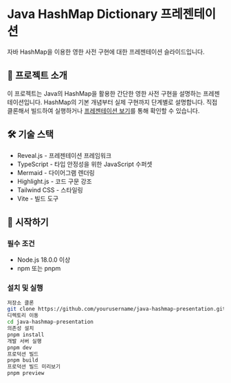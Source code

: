 # Java HashMap Dictionary 프레젠테이션

자바 HashMap을 이용한 영한 사전 구현에 대한 프레젠테이션 슬라이드입니다.

## 📝 프로젝트 소개

이 프로젝트는 Java의 HashMap을 활용한 간단한 영한 사전 구현을 설명하는 프레젠테이션입니다. HashMap의 기본 개념부터 실제 구현까지 단계별로 설명합니다.
직접 클론해서 빌드하여 실행하거나 [프레젠테이션 보기](https://brain1401.github.io/java-hashmap-presentation/)를 통해 확인할 수 있습니다.

## 🛠 기술 스택

- Reveal.js - 프레젠테이션 프레임워크
- TypeScript - 타입 안정성을 위한 JavaScript 수퍼셋
- Mermaid - 다이어그램 렌더링
- Highlight.js - 코드 구문 강조
- Tailwind CSS - 스타일링
- Vite - 빌드 도구

## 🚀 시작하기

### 필수 조건

- Node.js 18.0.0 이상
- npm 또는 pnpm

### 설치 및 실행

```bash
저장소 클론
git clone https://github.com/yourusername/java-hashmap-presentation.git
디렉토리 이동
cd java-hashmap-presentation
의존성 설치
pnpm install
개발 서버 실행
pnpm dev
프로덕션 빌드
pnpm build
프로덕션 빌드 미리보기
pnpm preview
```

